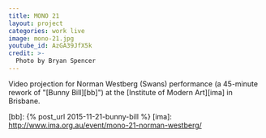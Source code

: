 ```yaml
---
title: MONO 21
layout: project
categories: work live
image: mono-21.jpg
youtube_id: AzGA39JfX5k
credit: >-
  Photo by Bryan Spencer
---
```


Video projection for Norman Westberg (Swans) performance (a 45-minute rework of
"[Bunny Bill][bb]") at the [Institute of Modern Art][ima] in Brisbane.

[bb]: {% post_url 2015-11-21-bunny-bill %}
[ima]: http://www.ima.org.au/event/mono-21-norman-westberg/
